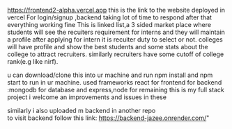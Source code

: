 https://frontend2-alpha.vercel.app
this is the link to the website deployed in vercel
For login/signup ,backend taking lot of time to respond after that everything working fine
This is linked list,a 3 sided market place where students will see the recuiters requirement for interns and they will maintain a profile 
after applying for intern it is recuiter duty to select or not.
 colleges will  have profile and show the best students and some stats about the college to attract recruiters.
 similarly recruiters have some cutoff of college rank(e.g like nirf).

 u can download/clone this into ur machine and run npm install and npm start to run in ur machine.
 used frameworks react for frontend
 for backend :mongodb for database and express,node for remaining 
 this is my full stack project i welcome an improvements and issues in these 

 similarly i also uploaded m backend in another repo  
 to visit backend follow this link: https://backend-jazee.onrender.com/"
